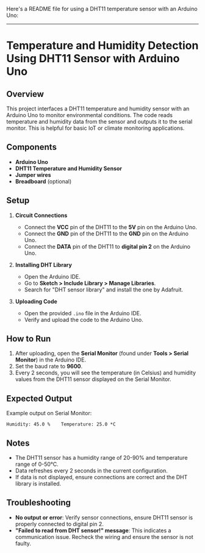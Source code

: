 Here's a README file for using a DHT11 temperature sensor with an Arduino Uno:

---

# Temperature and Humidity Detection Using DHT11 Sensor with Arduino Uno

## Overview
This project interfaces a DHT11 temperature and humidity sensor with an Arduino Uno to monitor environmental conditions. The code reads temperature and humidity data from the sensor and outputs it to the serial monitor. This is helpful for basic IoT or climate monitoring applications.

## Components
- **Arduino Uno**
- **DHT11 Temperature and Humidity Sensor**
- **Jumper wires**
- **Breadboard** (optional)

## Setup

1. **Circuit Connections**  
   - Connect the **VCC** pin of the DHT11 to the **5V** pin on the Arduino Uno.
   - Connect the **GND** pin of the DHT11 to the **GND** pin on the Arduino Uno.
   - Connect the **DATA** pin of the DHT11 to **digital pin 2** on the Arduino Uno.

2. **Installing DHT Library**  
   - Open the Arduino IDE.
   - Go to **Sketch > Include Library > Manage Libraries**.
   - Search for "DHT sensor library" and install the one by Adafruit.

3. **Uploading Code**  
   - Open the provided `.ino` file in the Arduino IDE.
   - Verify and upload the code to the Arduino Uno.

## How to Run
1. After uploading, open the **Serial Monitor** (found under **Tools > Serial Monitor**) in the Arduino IDE.
2. Set the baud rate to **9600**.
3. Every 2 seconds, you will see the temperature (in Celsius) and humidity values from the DHT11 sensor displayed on the Serial Monitor.

## Expected Output
Example output on Serial Monitor:
```
Humidity: 45.0 %    Temperature: 25.0 *C
```

## Notes
- The DHT11 sensor has a humidity range of 20-90% and temperature range of 0-50°C.
- Data refreshes every 2 seconds in the current configuration.
- If data is not displayed, ensure connections are correct and the DHT library is installed.

## Troubleshooting
- **No output or error**: Verify sensor connections, ensure DHT11 sensor is properly connected to digital pin 2.
- **"Failed to read from DHT sensor!" message**: This indicates a communication issue. Recheck the wiring and ensure the sensor is not faulty.

